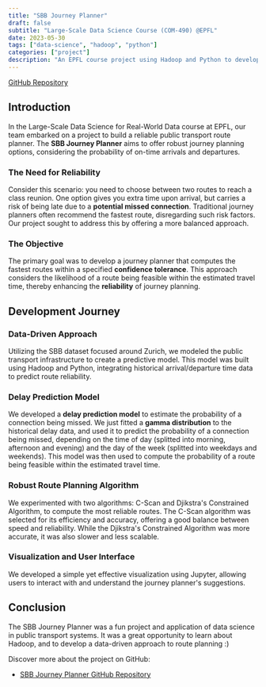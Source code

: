 ```yaml
---
title: "SBB Journey Planner"
draft: false
subtitle: "Large-Scale Data Science Course (COM-490) @EPFL"
date: 2023-05-30
tags: ["data-science", "hadoop", "python"]
categories: ["project"]
description: "An EPFL course project using Hadoop and Python to develop a dependable public transport route planner for the Zurich area"
---
```


[GitHub Repository](https://github.com/antoninfaure/sbb-journey-planner)

## Introduction

In the Large-Scale Data Science for Real-World Data course at EPFL, our team embarked on a project to build a reliable public transport route planner. The **SBB Journey Planner** aims to offer robust journey planning options, considering the probability of on-time arrivals and departures.

### The Need for Reliability

Consider this scenario: you need to choose between two routes to reach a class reunion. One option gives you extra time upon arrival, but carries a risk of being late due to a **potential missed connection**. Traditional journey planners often recommend the fastest route, disregarding such risk factors. Our project sought to address this by offering a more balanced approach.

### The Objective

The primary goal was to develop a journey planner that computes the fastest routes within a specified **confidence tolerance**. This approach considers the likelihood of a route being feasible within the estimated travel time, thereby enhancing the **reliability** of journey planning.

## Development Journey

### Data-Driven Approach

Utilizing the SBB dataset focused around Zurich, we modeled the public transport infrastructure to create a predictive model. This model was built using Hadoop and Python, integrating historical arrival/departure time data to predict route reliability.

### Delay Prediction Model

We developed a **delay prediction model** to estimate the probability of a connection being missed. We just fitted a **gamma distribution** to the historical delay data, and used it to predict the probability of a connection being missed, depending on the time of day (splitted into morning, afternoon and evening) and the day of the week (splitted into weekdays and weekends). This model was then used to compute the probability of a route being feasible within the estimated travel time.

### Robust Route Planning Algorithm

We experimented with two algorithms: C-Scan and Djikstra's Constrained Algorithm, to compute the most reliable routes. The C-Scan algorithm was selected for its efficiency and accuracy, offering a good balance between speed and reliability. While the Djikstra's Constrained Algorithm was more accurate, it was also slower and less scalable.

### Visualization and User Interface

We developed a simple yet effective visualization using Jupyter, allowing users to interact with and understand the journey planner's suggestions. 

## Conclusion 

 The SBB Journey Planner was a fun project and application of data science in public transport systems. It was a great opportunity to learn about Hadoop, and to develop a data-driven approach to route planning :)

Discover more about the project on GitHub:

- [SBB Journey Planner GitHub Repository](https://github.com/antoninfaure/sbb-journey-planner)